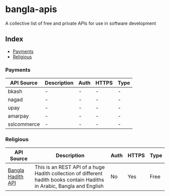 # bangla-apis
A collective list of free and private APIs for use in software development

## Index
* [Payments](#payments)
* [Religious](#religious)

### Payments
API Source | Description | Auth | HTTPS | Type |
|---|---|---|---|---|
| bkash | - | - | - | - |
| nagad | - | - | - | - |
| upay | - | - | - | - |
| amarpay | - | - | - | - |
| sslcommerce | - | - | - | - |

### Religious
API Source | Description | Auth | HTTPS | Type |
|---|---|---|---|---|
| [Bangla Hadith API](https://github.com/alQuranBD/Bangla-Hadith-api) | This is an REST API of a huge Hadith collection of different hadith books contain Hadiths in Arabic, Bangla and English | No | Yes | Free |
